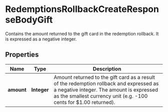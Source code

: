 

# RedemptionsRollbackCreateResponseBodyGift

Contains the amount returned to the gift card in the redemption rollback. It is expressed as a negative integer.

## Properties

| Name | Type | Description |
|------------ | ------------- | ------------- |
|**amount** | **Integer** | Amount returned to the gift card as a result of the redemption rollback and expressed as a negative integer. The amount is expressed as the smallest currency unit (e.g. -100 cents for $1.00 returned). |



